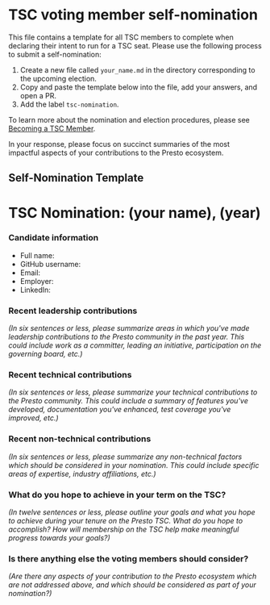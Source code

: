 # TSC voting member self-nomination

This file contains a template for all TSC members to complete when declaring their intent to run for a TSC seat. Please use the following process to submit a self-nomination:

1. Create a new file called `your_name.md` in the directory corresponding to the upcoming election.
1. Copy and paste the template below into the file, add your answers, and open a PR.
1. Add the label `tsc-nomination`.

To learn more about the nomination and election procedures, please see [Becoming a TSC Member](../README.md#becoming-a-tsc-member).

In your response, please focus on succinct summaries of the most impactful aspects of your contributions to the Presto ecosystem.

## Self-Nomination Template



# TSC Nomination: (your name), (year)

### Candidate information

* Full name:
* GitHub username:
* Email:
* Employer:
* LinkedIn:

### Recent leadership contributions

*(In six sentences or less, please summarize areas in which you've made leadership contributions to the Presto community in the past year. This could include work as a committer, leading an initiative, participation on the governing board, etc.)*

### Recent technical contributions

*(In six sentences or less, please summarize your technical contributions to the Presto community. This could include a summary of features you've developed, documentation you've enhanced, test coverage you've improved, etc.)*

### Recent non-technical contributions

*(In six sentences or less, please summarize any non-technical factors which should be considered in your nomination. This could include specific areas of expertise, industry affiliations, etc.)*

### What do you hope to achieve in your term on the TSC?

*(In twelve sentences or less, please outline your goals and what you hope to achieve during your tenure on the Presto TSC.  What do you hope to accomplish? How will membership on the TSC help make meaningful progress towards your goals?)*

### Is there anything else the voting members should consider?

*(Are there any aspects of your contribution to the Presto ecosystem which are not addressed above, and which should be considered as part of your nomination?)*
